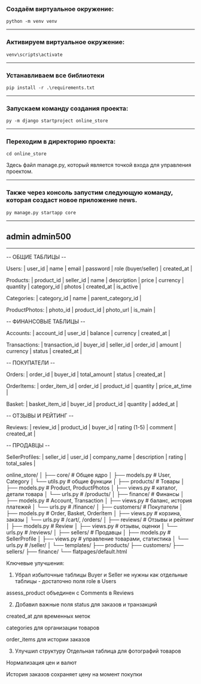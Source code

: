 

### Создаём виртуальное окружение:
    python -m venv venv
- - - 
### Активируем виртуальное окружение:
    venv\scripts\activate
- - - 
### Устанавливаем все библиотеки 
    pip install -r .\requirements.txt
- - - 
### Запускаем команду создания проекта:
    py -m django startproject online_store
- - - 
### Переходим в директорию проекта:
    cd online_store

Здесь файл manage.py, который является точкой входа для управления проектом.

- - - 
### Также через консоль запустим следующую команду, которая создаст новое приложение news.
    py manage.py startapp core





---
admin
admin500
---










---

-- ОБЩИЕ ТАБЛИЦЫ --

Users: 
| user_id | name | email | password | role (buyer/seller) | created_at |

Products: 
| product_id | seller_id | name | description | price | currency | quantity | category_id | photos | created_at | is_active |

Categories:
| category_id | name | parent_category_id |

ProductPhotos:
| photo_id | product_id | photo_url | is_main |

-- ФИНАНСОВЫЕ ТАБЛИЦЫ --

Accounts: 
| account_id | user_id | balance | currency | created_at |

Transactions: 
| transaction_id | buyer_id | seller_id | order_id | amount | currency | status | created_at |

-- ПОКУПАТЕЛИ --

Orders:
| order_id | buyer_id | total_amount | status | created_at |

OrderItems:
| order_item_id | order_id | product_id | quantity | price_at_time |

Basket:
| basket_item_id | buyer_id | product_id | quantity | added_at |

-- ОТЗЫВЫ И РЕЙТИНГ --

Reviews:
| review_id | product_id | buyer_id | rating (1-5) | comment | created_at |

-- ПРОДАВЦЫ --

SellerProfiles:
| seller_id | user_id | company_name | description | rating | total_sales |







online_store/
│
├── core/                       # Общее ядро
│   ├── models.py              # User, Category
│   └── utils.py               # общие функции
│
├── products/                   # Товары
│   ├── models.py              # Product, ProductPhotos
│   ├── views.py               # каталог, детали товара
│   └── urls.py                # /products/
│
├── finance/                    # Финансы
│   ├── models.py              # Account, Transaction
│   ├── views.py               # баланс, история платежей
│   └── urls.py                # /finance/
│
├── customers/                  # Покупатели
│   ├── models.py              # Order, Basket, OrderItem
│   ├── views.py               # корзина, заказы
│   └── urls.py                # /cart/, /orders/
│
├── reviews/                    # Отзывы и рейтинг
│   ├── models.py              # Review
│   ├── views.py               # отзывы, оценки
│   └── urls.py                # /reviews/
│
├── sellers/                    # Продавцы
│   ├── models.py              # SellerProfile
│   ├── views.py               # управление товарами, статистика
│   └── urls.py                # /seller/
│
└── templates/
    ├── products/
    ├── customers/
    ├── sellers/
    ├── finance/
    └── flatpages/default.html  



Ключевые улучшения:
1. Убрал избыточные таблицы
Buyer и Seller не нужны как отдельные таблицы - достаточно поля role в Users

assess_product объединен с Comments в Reviews

2. Добавил важные поля
status для заказов и транзакций

created_at для временных меток

categories для организации товаров

order_items для истории заказов

3. Улучшил структуру
Отдельная таблица для фотографий товаров

Нормализация цен и валют

История заказов сохраняет цену на момент покупки
